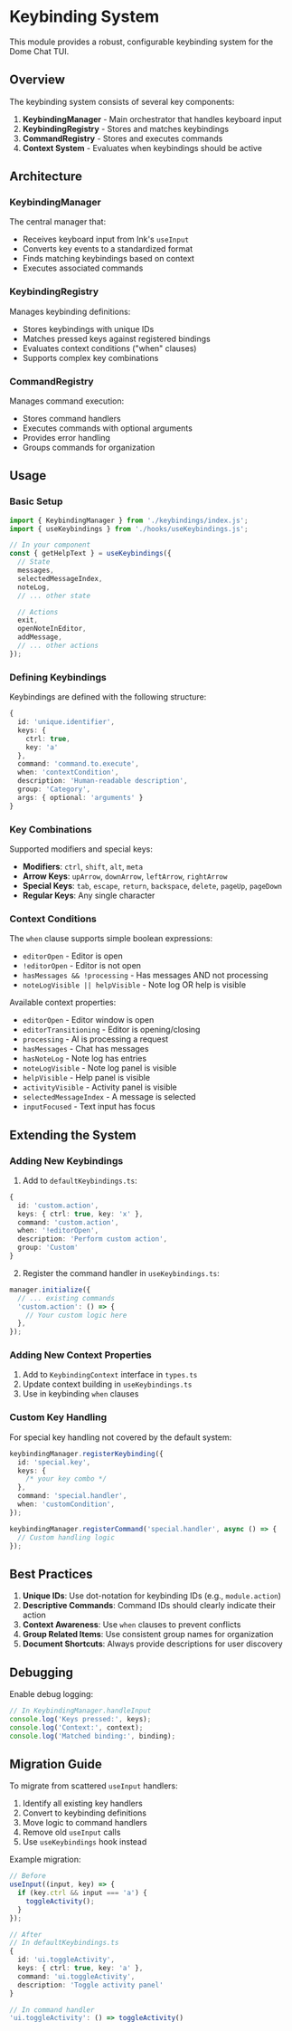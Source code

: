 # Keybinding System

This module provides a robust, configurable keybinding system for the Dome Chat TUI.

## Overview

The keybinding system consists of several key components:

1. **KeybindingManager** - Main orchestrator that handles keyboard input
2. **KeybindingRegistry** - Stores and matches keybindings
3. **CommandRegistry** - Stores and executes commands
4. **Context System** - Evaluates when keybindings should be active

## Architecture

### KeybindingManager

The central manager that:

- Receives keyboard input from Ink's `useInput`
- Converts key events to a standardized format
- Finds matching keybindings based on context
- Executes associated commands

### KeybindingRegistry

Manages keybinding definitions:

- Stores keybindings with unique IDs
- Matches pressed keys against registered bindings
- Evaluates context conditions ("when" clauses)
- Supports complex key combinations

### CommandRegistry

Manages command execution:

- Stores command handlers
- Executes commands with optional arguments
- Provides error handling
- Groups commands for organization

## Usage

### Basic Setup

```typescript
import { KeybindingManager } from './keybindings/index.js';
import { useKeybindings } from './hooks/useKeybindings.js';

// In your component
const { getHelpText } = useKeybindings({
  // State
  messages,
  selectedMessageIndex,
  noteLog,
  // ... other state

  // Actions
  exit,
  openNoteInEditor,
  addMessage,
  // ... other actions
});
```

### Defining Keybindings

Keybindings are defined with the following structure:

```typescript
{
  id: 'unique.identifier',
  keys: {
    ctrl: true,
    key: 'a'
  },
  command: 'command.to.execute',
  when: 'contextCondition',
  description: 'Human-readable description',
  group: 'Category',
  args: { optional: 'arguments' }
}
```

### Key Combinations

Supported modifiers and special keys:

- **Modifiers**: `ctrl`, `shift`, `alt`, `meta`
- **Arrow Keys**: `upArrow`, `downArrow`, `leftArrow`, `rightArrow`
- **Special Keys**: `tab`, `escape`, `return`, `backspace`, `delete`, `pageUp`, `pageDown`
- **Regular Keys**: Any single character

### Context Conditions

The `when` clause supports simple boolean expressions:

- `editorOpen` - Editor is open
- `!editorOpen` - Editor is not open
- `hasMessages && !processing` - Has messages AND not processing
- `noteLogVisible || helpVisible` - Note log OR help is visible

Available context properties:

- `editorOpen` - Editor window is open
- `editorTransitioning` - Editor is opening/closing
- `processing` - AI is processing a request
- `hasMessages` - Chat has messages
- `hasNoteLog` - Note log has entries
- `noteLogVisible` - Note log panel is visible
- `helpVisible` - Help panel is visible
- `activityVisible` - Activity panel is visible
- `selectedMessageIndex` - A message is selected
- `inputFocused` - Text input has focus

## Extending the System

### Adding New Keybindings

1. Add to `defaultKeybindings.ts`:

```typescript
{
  id: 'custom.action',
  keys: { ctrl: true, key: 'x' },
  command: 'custom.action',
  when: '!editorOpen',
  description: 'Perform custom action',
  group: 'Custom'
}
```

2. Register the command handler in `useKeybindings.ts`:

```typescript
manager.initialize({
  // ... existing commands
  'custom.action': () => {
    // Your custom logic here
  },
});
```

### Adding New Context Properties

1. Add to `KeybindingContext` interface in `types.ts`
2. Update context building in `useKeybindings.ts`
3. Use in keybinding `when` clauses

### Custom Key Handling

For special key handling not covered by the default system:

```typescript
keybindingManager.registerKeybinding({
  id: 'special.key',
  keys: {
    /* your key combo */
  },
  command: 'special.handler',
  when: 'customCondition',
});

keybindingManager.registerCommand('special.handler', async () => {
  // Custom handling logic
});
```

## Best Practices

1. **Unique IDs**: Use dot-notation for keybinding IDs (e.g., `module.action`)
2. **Descriptive Commands**: Command IDs should clearly indicate their action
3. **Context Awareness**: Use `when` clauses to prevent conflicts
4. **Group Related Items**: Use consistent group names for organization
5. **Document Shortcuts**: Always provide descriptions for user discovery

## Debugging

Enable debug logging:

```typescript
// In KeybindingManager.handleInput
console.log('Keys pressed:', keys);
console.log('Context:', context);
console.log('Matched binding:', binding);
```

## Migration Guide

To migrate from scattered `useInput` handlers:

1. Identify all existing key handlers
2. Convert to keybinding definitions
3. Move logic to command handlers
4. Remove old `useInput` calls
5. Use `useKeybindings` hook instead

Example migration:

```typescript
// Before
useInput((input, key) => {
  if (key.ctrl && input === 'a') {
    toggleActivity();
  }
});

// After
// In defaultKeybindings.ts
{
  id: 'ui.toggleActivity',
  keys: { ctrl: true, key: 'a' },
  command: 'ui.toggleActivity',
  description: 'Toggle activity panel'
}

// In command handler
'ui.toggleActivity': () => toggleActivity()
```
